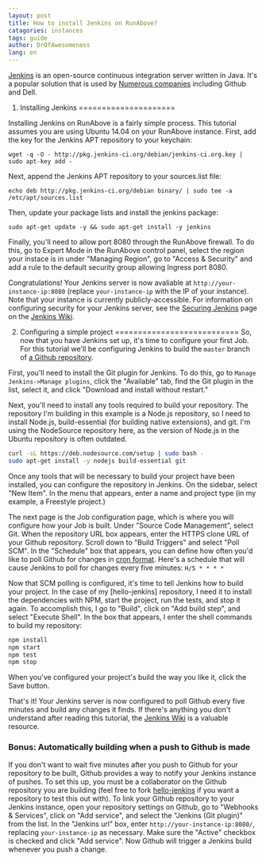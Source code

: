 ```yaml
---
layout: post
title: How to install Jenkins on RunAbove?
catagories: instances
tags: guide
author: DrOfAwesomeness
lang: en
---
```

[Jenkins](http://jenkins-ci.org) is an open-source continuous integration server written in Java. It's a popular solution that is used by [Numerous companies](https://wiki.jenkins-ci.org/pages/viewpage.action?pageId=58001258) including Github and Dell.

1. Installing Jenkins
=====================

Installing Jenkins on RunAbove is a fairly simple process. This tutorial assumes you are using Ubuntu 14.04 on your RunAbove instance.
First, add the key for the Jenkins APT repository to your keychain:

```
wget -q -O - http://pkg.jenkins-ci.org/debian/jenkins-ci.org.key | sudo apt-key add -
```

Next, append the Jenkins APT repository to your sources.list file:

```
echo deb http://pkg.jenkins-ci.org/debian binary/ | sudo tee -a /etc/apt/sources.list
```

Then, update your package lists and install the jenkins package:

```
sudo apt-get update -y && sudo apt-get install -y jenkins
```

Finally, you'll need to allow port 8080 through the RunAbove firewall. To do this, go to Expert Mode in the RunAbove control panel, select the region your instace is in under "Managing Region", go to "Access & Security" and add a rule to the default security group allowing Ingress port 8080.

Congratulations! Your Jenkins server is now avaliable at `http://your-instance-ip:8080` (replace `your-instance-ip` with the IP of your instance). Note that your instance is currently publicly-accessible. For information on configuring security for your Jenkins server, see the [Securing Jenkins](https://wiki.jenkins-ci.org/display/JENKINS/Securing+Jenkins) page on the [Jenkins Wiki](https://wiki.jenkins-ci.org/display/JENKINS/Home).

2. Configuring a simple project
===========================
So, now that you have Jenkins set up, it's time to configure your first Job. For this tutorial we'll be configuring Jenkins to build the `master`	 branch of [a Github repository](https://github.com/DrOfAwesomeness/hello-jenkins). 

First, you'll need to install the Git plugin for Jenkins. To do this, go to `Manage Jenkins->Manage plugins`, click the "Available" tab, find the Git plugin in the list, select it, and click "Download and install without restart." 

Next, you'll need to install any tools required to build your repository. The repository I'm building in this example is a Node.js repository, so I need to install Node.js, build-essential (for building native extensions), and git. I'm using the NodeSource repository here, as the version of Node.js in the Ubuntu repository is often outdated.

```bash
curl -sL https://deb.nodesource.com/setup | sudo bash -
sudo apt-get install -y nodejs build-essential git
```
Once any tools that will be necessary to build your project have been installed, you can configure the repository in Jenkins. On the sidebar, select "New Item". In the menu that appears, enter a name and project type (in my example, a Freestyle project.)

The next page is the Job configuration page, which is where you will configure how your Job is built. Under "Source Code Management", select Git. When the repository URL box appears, enter the HTTPS clone URL of your Github repository. Scroll down to "Build Triggers" and select "Poll SCM". In the "Schedule" box that appears, you can define how often you'd like to poll Github for changes in [cron format](https://en.wikipedia.org/wiki/Cron#Format). Here's a schedule that will cause Jenkins to poll for changes every five minutes:
`H/5 * * * *`

Now that SCM polling is configured, it's time to tell Jenkins how to build your project. In the case of my [hello-jenkins] repository, I need it to install the dependencies with NPM, start the project, run the tests, and stop it again. To accomplish this, I go to "Build", click on "Add build step", and select "Execute Shell". In the box that appears, I enter the shell commands to build my repository:

```bash
npm install
npm start
npm test
npm stop
```

When you've configured your project's build the way you like it, click the Save button.

That's it! Your Jenkins server is now configured to poll Github every five minutes and build any changes it finds. If there's anything you don't understand after reading this tutorial, the [Jenkins Wiki](https://wiki.jenkins-ci.org/display/JENKINS/Home) is a valuable resource.

### Bonus: Automatically building when a push to Github is made
If you don't want to wait five minutes after you push to Github for your repository to be built, Github provides a way to notify your Jenkins instance of pushes. To set this up, you must be a collaborator on the Github repository you are building (feel free to fork [hello-jenkins](https://github.com/DrOfAwesomeness/hello-jenkins) if you want a repository to test this out with). To link your Github repository to your Jenkins instance, open your repository settings on Github, go to "Webhooks & Services", click on "Add service", and select the "Jenkins (Git plugin)" from the list. In the "Jenkins url" box, enter `http://your-instance-ip:8080/`, replacing `your-instance-ip` as necessary. Make sure the "Active" checkbox is checked and click "Add service". Now Github will trigger a Jenkins build whenever you push a change.
